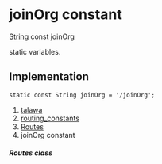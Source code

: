 
<div>

# joinOrg constant

</div>


[String](https://api.flutter.dev/flutter/dart-core/String-class.html)
const joinOrg



static variables.



## Implementation

``` language-dart
static const String joinOrg = '/joinOrg';
```







1.  [talawa](../../index.md)
2.  [routing_constants](../../constants_routing_constants/)
3.  [Routes](../../constants_routing_constants/Routes-class.md)
4.  joinOrg constant

##### Routes class







